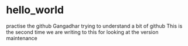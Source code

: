# hello_world
practise the github
Gangadhar trying to understand a bit of github
This is the second time we are writing to this for looking at the version maintenance
